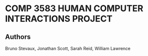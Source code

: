 # COMP 3583 HUMAN COMPUTER INTERACTIONS PROJECT

## Authors

Bruno Stevaux, Jonathan Scott, Sarah Reid, William Lawrence
